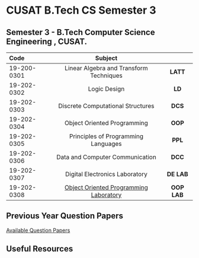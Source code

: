 
# CUSAT B.Tech CS Semester 3
Semester 3 - B.Tech Computer Science Engineering , CUSAT.
---
<div align="center">

| Code |  Subject | |
|:--|:---:|:---:|
| 19-200-0301 | Linear Algebra and Transform Techniques  | **LATT**
| 19-202-0302| Logic Design| **LD**
| 19-202-0303 | Discrete Computational Structures|**DCS**
| 19-202-0304 | Object Oriented Programming|**OOP**
| 19-202-0305 | Principles of Programming Languages|**PPL**
| 19-202-0306| Data and Computer Communication |**DCC**
| 19-202-0307 | Digital Electronics Laboratory|**DE LAB**
| 19-202-0308 | [Object Oriented Programming Laboratory](https://github.com/nlkguy/cusat-cs-s3/blob/main/308-oop-lab/308-oop-lab.md)|**OOP LAB**
</div>

## Previous Year Question Papers

[Available Question Papers](https://github.com/nlkguy/cusat-cs-s3/blob/main/question-papers.md)


## Useful Resources

